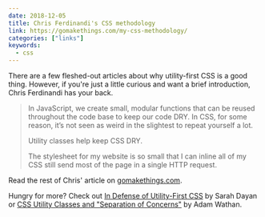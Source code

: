 ```yaml
---
date: 2018-12-05
title: Chris Ferdinandi's CSS methodology
link: https://gomakethings.com/my-css-methodology/
categories: ["links"]
keywords:
  - css
---
```


There are a few fleshed-out articles about why utility-first CSS is a good thing. However, if you're just a little curious and want a brief introduction, Chris Ferdinandi has your back.

> In JavaScript, we create small, modular functions that can be reused throughout the code base to keep our code DRY. In CSS, for some reason, it’s not seen as weird in the slightest to repeat yourself a lot.
>
> Utility classes help keep CSS DRY.
>
> The stylesheet for my website is so small that I can inline all of my CSS still send most of the page in a single HTTP request.

Read the rest of Chris' article on [gomakethings.com](https://gomakethings.com/my-css-methodology/).

Hungry for more? Check out [In Defense of Utility-First CSS](https://frontstuff.io/in-defense-of-utility-first-css) by Sarah Dayan or [CSS Utility Classes and "Separation of Concerns"](https://adamwathan.me/css-utility-classes-and-separation-of-concerns/) by Adam Wathan.
